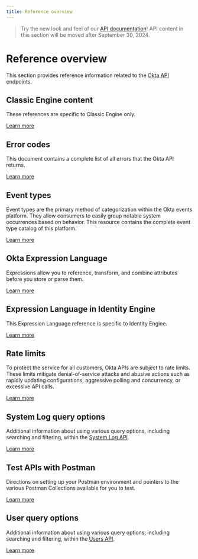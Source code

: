 ```yaml
---
title: Reference overview
---
```


> Try the new look and feel of our [API documentation](https://developer.okta.com/docs/api/)! API content in this section will be moved after September 30, 2024.

# Reference overview

This section provides reference information related to the [Okta API](https://developer.okta.com/docs/api/) endpoints.

## Classic Engine content

These references are specific to Classic Engine only.

[Learn more](/docs/reference/classic-engine/)

## Error codes

This document contains a complete list of all errors that the Okta API returns.

[Learn more](/docs/reference/error-codes/)

## Event types

Event types are the primary method of categorization within the Okta events platform. They allow consumers to easily group notable system occurrences based on behavior. This resource contains the complete event type catalog of this platform.

[Learn more](/docs/reference/api/event-types/)

## Okta Expression Language

Expressions allow you to reference, transform, and combine attributes before you store or parse them.

[Learn more](/docs/reference/okta-expression-language/)

## Expression Language in Identity Engine

This Expression Language reference is specific to Identity Engine.

[Learn more](/docs/reference/okta-expression-language-in-identity-engine/)

## Rate limits

To protect the service for all customers, Okta APIs are subject to rate limits. These limits mitigate denial-of-service attacks and abusive actions such as rapidly updating configurations, aggressive polling and concurrency, or excessive API calls.

[Learn more](/docs/reference/rate-limits/)

## System Log query options

Additional information about using various query options, including searching and filtering, within the [System Log API](https://developer.okta.com/docs/api/openapi/okta-management/management/tag/SystemLog/).

[Learn more](/docs/reference/system-log-query)

## Test APIs with Postman

Directions on setting up your Postman environment and pointers to the various Postman Collections available for you to test.

[Learn more](/docs/reference/rest/)

## User query options

Additional information about using various query options, including searching and filtering, within the [Users API](https://developer.okta.com/docs/api/openapi/okta-management/management/tag/User/).

[Learn more](/docs/reference/user-query/)
